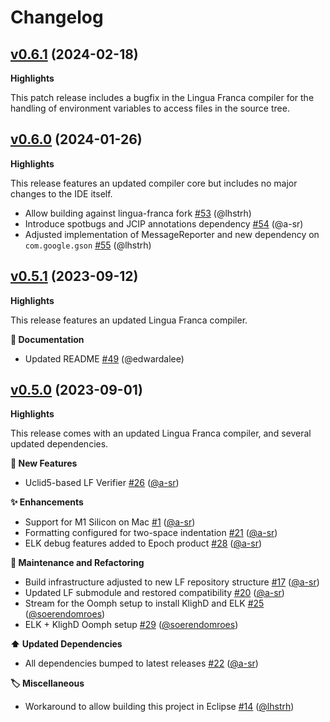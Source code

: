 # Changelog
 
## [v0.6.1](https://github.com/lf-lang/epoch/tree/v0.6.1) (2024-02-18)

**Highlights**

This patch release includes a bugfix in the Lingua Franca compiler for the handling of environment variables to access files in the source tree.


 
## [v0.6.0](https://github.com/lf-lang/epoch/tree/v0.6.0) (2024-01-26)

**Highlights**

This release features an updated compiler core but includes no major changes to the IDE itself.

- Allow building against lingua-franca fork [\#53](https://github.com/lf-lang/epoch/pull/53) (@lhstrh)
- Introduce spotbugs and JCIP annotations dependency [\#54](https://github.com/lf-lang/epoch/pull/54) (@a-sr)
- Adjusted implementation of MessageReporter and new dependency on `com.google.gson` [\#55](https://github.com/lf-lang/epoch/pull/55) (@lhstrh)

 
## [v0.5.1](https://github.com/lf-lang/epoch/tree/v0.5.1) (2023-09-12)

**Highlights**

This release features an updated Lingua Franca compiler.

**📖 Documentation**

- Updated README [\#49](https://github.com/lf-lang/epoch/pull/49) (@edwardalee)


 
## [v0.5.0](https://github.com/lf-lang/epoch/tree/v0.5.0) (2023-09-01)

**Highlights**

This release comes with an updated Lingua Franca compiler, and several updated dependencies.

**🚀 New Features**

- Uclid5-based LF Verifier [\#26](https://github.com/lf-lang/epoch/pull/26) ([@a-sr](https://github.com/a-sr))

**✨ Enhancements**

- Support for M1 Silicon on Mac [\#1](https://github.com/lf-lang/epoch/pull/1) ([@a-sr](https://github.com/a-sr))
- Formatting configured for two-space indentation [\#21](https://github.com/lf-lang/epoch/pull/21) ([@a-sr](https://github.com/a-sr))
- ELK debug features added to Epoch product [\#28](https://github.com/lf-lang/epoch/pull/28) ([@a-sr](https://github.com/a-sr))

**🚧 Maintenance and Refactoring**

- Build infrastructure adjusted to new LF repository structure [\#17](https://github.com/lf-lang/epoch/pull/17) ([@a-sr](https://github.com/a-sr))
- Updated LF submodule and restored compatibility [\#20](https://github.com/lf-lang/epoch/pull/20) ([@a-sr](https://github.com/a-sr))
- Stream for the Oomph setup to install KlighD and ELK [\#25](https://github.com/lf-lang/epoch/pull/25) ([@soerendomroes](https://github.com/soerendomroes))
- ELK + KlighD Oomph setup [\#29](https://github.com/lf-lang/epoch/pull/29) ([@soerendomroes](https://github.com/soerendomroes))

**⬆️ Updated Dependencies**

- All dependencies bumped to latest releases [\#22](https://github.com/lf-lang/epoch/pull/22) ([@a-sr](https://github.com/a-sr))

**🏷️ Miscellaneous**

- Workaround to allow building this project in Eclipse [\#14](https://github.com/lf-lang/epoch/pull/14) ([@lhstrh](https://github.com/lhstrh))


